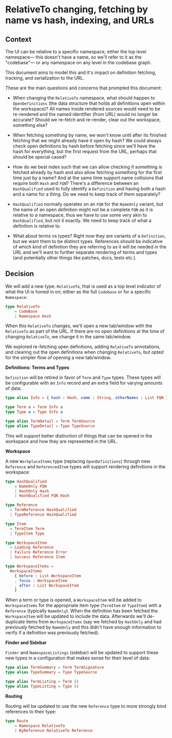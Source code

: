 # RelativeTo changing, fetching by name vs hash, indexing, and URLs

## Context

The UI can be relative to a specific namespace, either the top level namespace—
this doesn't have a name, so we'll refer to it as the "codebase"— or any
namespace on any level in the codebase graph.

This document aims to model this and it's impact on definition fetching,
tracking, and serialization to the URL.

These are the main questions and concerns that prompted this document:

- When changing the `RelativeTo` namespace, what should happen to
  `OpenDefinitions` (the data structure that holds all definitions open within
  the workspace)? All names inside rendered sources would need to be
  re-rendered and the named identifier (from URL) would no longer be accurate?
  Should we re-fetch and re-render, clear out the workspace, something else?

- When fetching something by name, we won't know until after its finished
  fetching that we might already have it open by hash? We could always check
  open definitions by hash before fetching since we'll have the hash for
  everything, but the first request from the URL, perhaps that should be
  special cased?

- How do we best index such that we can allow checking if something is fetched
  already by hash and also allow fetching something for the first time just by
  a name? And at the same time support name collisions that require both `Hash`
  and `FQN`? There's a difference between an `HashQualified` used to fully identify
  a `Definition` and having both a hash and a name for a thing. Do we need to
  keep track of them separately?

- `HashQualified` normally operates on an `FQN` for the `NameOnly` variant, but
  the name of an open definition might not be a complete `FQN` as it is
  relative to a namespace, thus we have to use some very akin to
  `HashQualified`, but not it exactly. We need to keep track of what
  a definition is relative to.

- What about terms vs types? Right now they are variants of a `Definition`, but
  we want them to be distinct types. References should be indicative of which
  kind of definition they are referring to as it will be needed in the URL and
  we'll want to further separate rendering of terms and types (and potentially
  other things like patches, docs, tests etc.).

## Decision

We will add a new type: `RelativeTo`, that is used as a top level indicator of
what the UI is honed in on; either as the full `Codebase` or for a specific
`Namespace`:

```elm
type RelativeTo
    = CodeBase
    | Namespace Hash
```

When this `RelativeTo` changes, we'll open a new tab/window with the
`RelativeTo` as part of the URL. If there are no open definitions at the time
of changing `RelativeTo`, we change it in the same tab/window.

We explored re-fetching open definitions, adding `RelativeTo` annotations, and
clearing out the open definitions when changing `RelativeTo`, but opted for the
simpler flow of opening a new tab/window.

**Definitions: Terms and Types**

`Definition` will be retired in favor of `Term` and `Type` types. These types
will be configurable with an `Info` record and an extra field for varying
amounts of data:

```elm
type alias Info = { hash : Hash, name : String, otherNames : List FQN }

type Term a = Term Info a
type Type a = Type Info a

type alias TermDetail = Term TermSource
type alias TypeDetail = Type TypeSource
```

This will support better distinction of things that can be opened in the
workspace and how they are represented in the URL.

**Workspace**

A new `WorkplaceItems` type (replacing `OpenDefinitions`) through new
`Reference` and `ReferencedItem` types will support rendering definitions in
the workspace:

```elm
type HashQualified
    = NameOnly FQN
    | HashOnly Hash
    | HashQualified FQN Hash

type Reference
  = TermReference HashQualified
  | TypeReference HashQualified

type Item
  = TermItem Term
  | TypeItem Type

type WorkspaceItem
  = Loading Reference
  | Failure Reference Error
  | Success Reference Item

type WorkspaceItems =
  WorkspaceItems
    { before : List WorkspaceItem
    , focus : WorkspaceItem
    , after : List WorkspaceItem
    }
```

When a term or type is opened, a `WorkspaceItem` will be added to
`WorkspaceItems` for the appropriate item type (`TermItem` or `TypeItem`) with
a `Reference` (typically `NameOnly`). When the definition has been fetched the
`WorkspaceItem` will be updated to include the data.
Afterwards we'll de-duplicate items from `WorkspaceItems` (say we fetched by
`HashOnly` and had previously fetched by `NameOnly` and this didn't have enough
information to verify if a definition was previously fetched).

**Finder and Sidebar**

`Finder` and `NamespaceListings` (sidebar) will be updated to support these new
types in a configuration that makes sense for their level of data:

```elm
type alias TermSummary = Term TermSignature
type alias TypeSummary = Type TypeSource

type alias TermListing = Term ()
type alias TypeListing = Type ()
```

**Routing**

Routing will be updated to use the new `Reference` type to more strongly bind
references to their type:

```elm
type Route
    = Namespace RelativeTo
    | ByReference RelativeTo Reference
```
